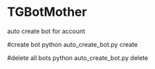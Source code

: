 # TGBotMother
auto create bot for account

#create bot
python auto_create_bot.py create

#delete all bots
python auto_create_bot.py delete
